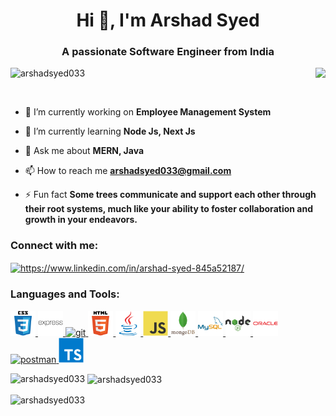 <h1 align="center">Hi 👋, I'm Arshad Syed</h1>
<h3 align="center">A passionate Software Engineer from India</h3>
<img align="right" src="https://www.google.com/imgres?q=animated%20backend%20developers%20coding%20gif&imgurl=https%3A%2F%2Fbilginc.com%2FeditorFiles%2F54266ee4.gif&imgrefurl=https%3A%2F%2Fbilginc.com%2Fen%2Fblog%2Fwhat-is-a-backend-developer-5907%2F&docid=7MOj_kBr4EfuEM&tbnid=NzL3H35i0kZtCM&vet=12ahUKEwjwwpSnn7eFAxWRcvUHHSOPChgQM3oECF8QAA..i&w=500&h=320&hcb=2&ved=2ahUKEwjwwpSnn7eFAxWRcvUHHSOPChgQM3oECF8QAA"/>
<p align="left"> <img src="https://komarev.com/ghpvc/?username=arshadsyed033&label=Profile%20views&color=0e75b6&style=flat" alt="arshadsyed033" /> </p>

<p align="left"> <a href="https://twitter.com/" target="blank"><img src="https://img.shields.io/twitter/follow/?logo=twitter&style=for-the-badge" alt="" /></a> </p>

- 🔭 I’m currently working on **Employee Management System**

- 🌱 I’m currently learning **Node Js, Next Js**

- 💬 Ask me about **MERN, Java**

- 📫 How to reach me **arshadsyed033@gmail.com**

- ⚡ Fun fact **Some trees communicate and support each other through their root systems, much like your ability to foster collaboration and growth in your endeavors.**

<h3 align="left">Connect with me:</h3>
<p align="left">
<a href="https://linkedin.com/in/https://www.linkedin.com/in/arshad-syed-845a52187/" target="blank"><img align="center" src="https://raw.githubusercontent.com/rahuldkjain/github-profile-readme-generator/master/src/images/icons/Social/linked-in-alt.svg" alt="https://www.linkedin.com/in/arshad-syed-845a52187/" height="30" width="40" /></a>
</p>

<h3 align="left">Languages and Tools:</h3>
<p align="left"> <a href="https://www.w3schools.com/css/" target="_blank" rel="noreferrer"> <img src="https://raw.githubusercontent.com/devicons/devicon/master/icons/css3/css3-original-wordmark.svg" alt="css3" width="40" height="40"/> </a> <a href="https://expressjs.com" target="_blank" rel="noreferrer"> <img src="https://raw.githubusercontent.com/devicons/devicon/master/icons/express/express-original-wordmark.svg" alt="express" width="40" height="40"/> </a> <a href="https://git-scm.com/" target="_blank" rel="noreferrer"> <img src="https://www.vectorlogo.zone/logos/git-scm/git-scm-icon.svg" alt="git" width="40" height="40"/> </a> <a href="https://www.w3.org/html/" target="_blank" rel="noreferrer"> <img src="https://raw.githubusercontent.com/devicons/devicon/master/icons/html5/html5-original-wordmark.svg" alt="html5" width="40" height="40"/> </a> <a href="https://www.java.com" target="_blank" rel="noreferrer"> <img src="https://raw.githubusercontent.com/devicons/devicon/master/icons/java/java-original.svg" alt="java" width="40" height="40"/> </a> <a href="https://developer.mozilla.org/en-US/docs/Web/JavaScript" target="_blank" rel="noreferrer"> <img src="https://raw.githubusercontent.com/devicons/devicon/master/icons/javascript/javascript-original.svg" alt="javascript" width="40" height="40"/> </a> <a href="https://www.mongodb.com/" target="_blank" rel="noreferrer"> <img src="https://raw.githubusercontent.com/devicons/devicon/master/icons/mongodb/mongodb-original-wordmark.svg" alt="mongodb" width="40" height="40"/> </a> <a href="https://www.mysql.com/" target="_blank" rel="noreferrer"> <img src="https://raw.githubusercontent.com/devicons/devicon/master/icons/mysql/mysql-original-wordmark.svg" alt="mysql" width="40" height="40"/> </a> <a href="https://nodejs.org" target="_blank" rel="noreferrer"> <img src="https://raw.githubusercontent.com/devicons/devicon/master/icons/nodejs/nodejs-original-wordmark.svg" alt="nodejs" width="40" height="40"/> </a> <a href="https://www.oracle.com/" target="_blank" rel="noreferrer"> <img src="https://raw.githubusercontent.com/devicons/devicon/master/icons/oracle/oracle-original.svg" alt="oracle" width="40" height="40"/> </a> <a href="https://postman.com" target="_blank" rel="noreferrer"> <img src="https://www.vectorlogo.zone/logos/getpostman/getpostman-icon.svg" alt="postman" width="40" height="40"/> </a> <a href="https://www.typescriptlang.org/" target="_blank" rel="noreferrer"> <img src="https://raw.githubusercontent.com/devicons/devicon/master/icons/typescript/typescript-original.svg" alt="typescript" width="40" height="40"/> </a> </p>

<p><img align="left" src="https://github-readme-stats.vercel.app/api/top-langs?username=arshadsyed033&show_icons=true&locale=en&layout=compact" alt="arshadsyed033" /></p>

<p>&nbsp;<img align="center" src="https://github-readme-stats.vercel.app/api?username=arshadsyed033&show_icons=true&locale=en" alt="arshadsyed033" /></p>

<p><img align="center" src="https://github-readme-streak-stats.herokuapp.com/?user=arshadsyed033&" alt="arshadsyed033" /></p>
